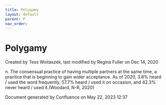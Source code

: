 ```yaml
---
title: Polygamy
layout: default
parent: P
nav_order:
---
```


# Polygamy

Created by  Tess Woitaszek, last modified by  Regina Fuller on Dec 14, 2020

n. The consensual practice of having multiple partners at the same time, a practice that is beginning to gain wider acceptance. As of 2020, 3.8% heard / used the word frequently, 57.7% heard / used it on occasion, and 42.3% never heard / used it.(Woodard, N-R, 2020)

Document generated by Confluence on May 22, 2023 12:37


